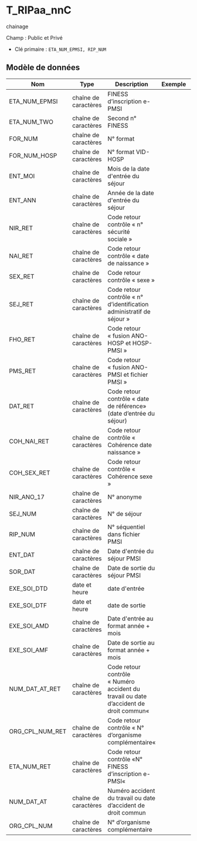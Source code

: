 # T_RIPaa_nnC

chainage

Champ : Public et Privé

- Clé primaire : `ETA_NUM_EPMSI, RIP_NUM`

## Modèle de données

|Nom|Type|Description|Exemple|Propriétés|
|-|-|-|-|-|
|ETA_NUM_EPMSI|chaîne de caractères|FINESS d’inscription e-PMSI|||
|ETA_NUM_TWO|chaîne de caractères|Second n° FINESS|||
|FOR_NUM|chaîne de caractères|N° format|||
|FOR_NUM_HOSP|chaîne de caractères|N° format VID-HOSP|||
|ENT_MOI|chaîne de caractères|Mois de la date d'entrée du séjour|||
|ENT_ANN|chaîne de caractères|Année de la date d'entrée du séjour|||
|NIR_RET|chaîne de caractères|Code retour contrôle « n° sécurité sociale »|||
|NAI_RET|chaîne de caractères|Code retour contrôle « date de  naissance »|||
|SEX_RET|chaîne de caractères|Code retour contrôle « sexe »|||
|SEJ_RET|chaîne de caractères|Code retour contrôle « n° d’identification administratif de séjour »|||
|FHO_RET|chaîne de caractères|Code retour « fusion ANO-HOSP et HOSP-PMSI »|||
|PMS_RET|chaîne de caractères|Code retour « fusion ANO-PMSI et fichier PMSI »|||
|DAT_RET|chaîne de caractères|Code retour contrôle « date de référence» (date d’entrée du séjour)|||
|COH_NAI_RET|chaîne de caractères|Code retour contrôle « Cohérence date naissance »|||
|COH_SEX_RET|chaîne de caractères|Code retour contrôle « Cohérence sexe »|||
|NIR_ANO_17|chaîne de caractères|N° anonyme|||
|SEJ_NUM|chaîne de caractères|N° de séjour|||
|RIP_NUM|chaîne de caractères|N° séquentiel dans fichier PMSI|||
|ENT_DAT|chaîne de caractères|Date d'entrée du séjour PMSI|||
|SOR_DAT|chaîne de caractères|Date de sortie du séjour PMSI|||
|EXE_SOI_DTD|date et heure|date d'entrée|||
|EXE_SOI_DTF|date et heure|date de sortie|||
|EXE_SOI_AMD|chaîne de caractères|Date d'entrée au format année + mois|||
|EXE_SOI_AMF|chaîne de caractères|Date de sortie au format année + mois|||
|NUM_DAT_AT_RET|chaîne de caractères|Code retour contrôle « Numéro accident du travail ou date d’accident de droit commun«|||
|ORG_CPL_NUM_RET|chaîne de caractères|Code retour contrôle « N° d’organisme complémentaire«|||
|ETA_NUM_RET|chaîne de caractères|Code retour contrôle «N° FINESS d’inscription e-PMSI«|||
|NUM_DAT_AT|chaîne de caractères|Numéro accident du travail ou date d’accident de droit commun|||
|ORG_CPL_NUM|chaîne de caractères|N° d’organisme complémentaire|||
